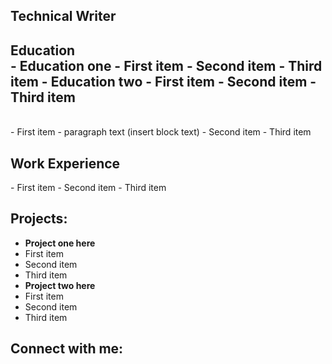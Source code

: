 ## Technical Writer
<h2>
<b>Education</b>
 <br>
 - <b>Education one</b>
 - First item
- Second item
- Third item
- <b>Education two</b>
- First item
- Second item
- Third item
</h2>
<br> 
- First item - paragraph text (insert block text)
- Second item
- Third item
<h2><b>Work Experience</b></h2>
- First item
- Second item
- Third item
<br> 

<h2>Projects:</h2>

- <b>Project one here</b>
 - First item
- Second item
- Third item
- <b>Project two here</b>
- First item
- Second item
- Third item


<h2>Connect with me:</h2>

[linkedin]: www.linkedin.com/in/hilaryyothers
